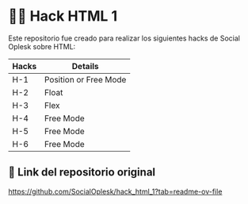 # 👨‍💻 Hack HTML 1

Este repositorio fue creado para realizar los siguientes hacks de Social Oplesk sobre HTML:

| Hacks | Details               |
| ----- | --------------------- |
| H-1   | Position or Free Mode |
| H-2   | Float                 |
| H-3   | Flex                  |
| H-4   | Free Mode             |
| H-5   | Free Mode             |
| H-6   | Free Mode             |

## 🔹 Link del repositorio original

https://github.com/SocialOplesk/hack_html_1?tab=readme-ov-file
